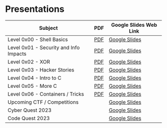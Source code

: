 # Presentations

|  Subject                                 |    PDF                                            | Google Slides Web Link                                                                                                                                                                    |
|------------------------------------------|---------------------------------------------------|-------------------------------------------------------------------------------------------------------------------------------------------------------------------------------------------|
| Level 0x00 - Shell Basics                | [PDF](Level_0x00-Shell_Basics.pdf)                | [Google Slides](https://docs.google.com/presentation/d/e/2PACX-1vRgbdyEwwo5VLEUkGAq0ci7vTSTUi0LgWPJYXvv3Fqe40_7RKDucrnkr4IO1EjOzgRdNVf5ayGskazC/pub?start=false&loop=false&delayms=10000) |
| Level 0x01 - Security and Info Impacts   | [PDF](Level_0x01-Security_Info_And_Impacts.pdf)   | [Google Slides](https://docs.google.com/presentation/d/e/2PACX-1vRthBotDkEag_vQT2IQAeqFI34Q-T21nFvkUa05jjMzh9A0-dGuvEATlC9jyaP_11m9PxcUqRnyj7Tz/pub?start=true&loop=false&delayms=10000)  |
| Level 0x02 - XOR                         | [PDF](Level_0x02-XOR.pdf)                         | [Google Slides](https://docs.google.com/presentation/d/e/2PACX-1vRBddm45HYAMlYMRxEh9tlKYKxtpNx0Neh1CbIugTQ5udcC3ABpR3ii3se-YhoGtrAJlhKVody5ygSp/pub?start=true&loop=false&delayms=10000)  |
| Level 0x03 - Hacker Stories              | [PDF](Level_0x03-Hacker_Stories.pdf)              | [Google Slides](https://docs.google.com/presentation/d/e/2PACX-1vR78YB10yFCmSLEwf6ciNO9mJ3dL4eLE1DL2KmrN_Rkd8nXfFdb2P3lVwXjN3uQSniXcXGFk9kws7Z0/pub?start=true&loop=false&delayms=10000)  |
| Level 0x04 - Intro to C                  | [PDF](Level_0x04-Intro_to_C.pdf)                  | [Google Slides](https://docs.google.com/presentation/d/e/2PACX-1vTXICRonieFmsyTPNRw3k69GKvpJHBseDQK7hYciDU_gArhYuoxsGiDtwUCOlx7om0modpWKKORKuvF/pub?start=true&loop=false&delayms=10000)  |
| Level 0x05 - More C                      | [PDF](Level_0x05-More_C.pdf)                      | [Google Slides](https://docs.google.com/presentation/d/e/2PACX-1vSmc8878yCJkCYKV08bIQGtAoXYFCivOiEbGsUY1ML2-dod5rT0kX5djU9oq7yjJkf7BR-exELoQkJR/pub?start=true&loop=false&delayms=10000)  |
| Level 0x06 - Containers / Tricks         | [PDF](Level_0x06-Containers_Tricks.pdf)           | [Google Slides](https://docs.google.com/presentation/d/e/2PACX-1vQMPaAkBRN9faOB3HJY8qY1li8YPJS5yqpqRXuFfs78Rs2k9k2FW0jADGnyuz-ib2S-hOMcUd2gob8C/pub?start=false&loop=false&delayms=60000) |
| Upcoming CTF / Competitions              |                                                   | [Google Slides](https://docs.google.com/presentation/d/e/2PACX-1vSdrhH87tQJX4Nc7wh_8hutYwZQ9MXnjJ9O8zkk9iGvZhtktQoPn2DZ0yJni1j6NsfXJOdvLw3C9sBt/pub?start=false&loop=false&delayms=10000) |
| Cyber Quest 2023                         |                                                   | [Google Slides](https://docs.google.com/presentation/d/e/2PACX-1vTbaa5Qb1RQZ-yzxTc58xCajBgzp4Z0wLVWiES_iEbmVSaIaNv2XMe610cXMj9D7bJeNanRY3C8AQO1/pub?start=false&loop=false&delayms=60000) |
| Code Quest 2023                          |                                                   | [Google Slides](https://docs.google.com/presentation/d/e/2PACX-1vSpR72JuXDQPoGL2xBembzigClxMAyRPGO8WavDeLkODp3Bh1nFYyP3uucw2__o1FkfcaFSTf9C7e8-/pub?start=false&loop=false&delayms=10000) |


